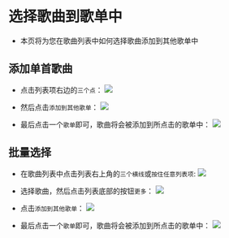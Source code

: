 # 选择歌曲到歌单中
- 本页将为您在歌曲列表中如何选择歌曲添加到其他歌单中

## 添加单首歌曲
- 点击列表项右边的`三个点`：
![](pointToSongItemMenu.png)

- 然后点击`添加到其他歌单`：
![](addSongToPlaylist.png)

- 最后点击一个`歌单`即可，歌曲将会被添加到所点击的歌单中：
![](selectPlaylist.png)

## 批量选择
- 在歌曲列表中点击列表右上角的`三个横线`或`按住任意列表项`:
![](image.png)

- 选择歌曲，然后点击列表底部的按钮`更多`：
![](image-1.png)

- 点击`添加到其他歌单`：
![](image-2.png)

- 最后点击一个`歌单`即可，歌曲将会被添加到所点击的歌单中：
![](selectPlaylist.png)